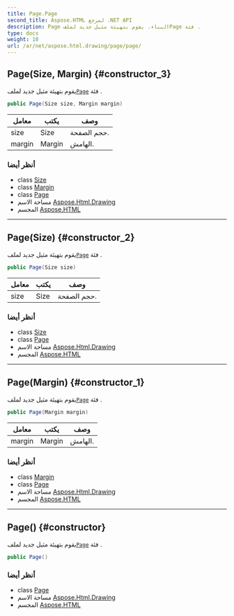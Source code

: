 ```yaml
---
title: Page.Page
second_title: Aspose.HTML لمرجع .NET API
description: Page البناء. يقوم بتهيئة مثيل جديد لملفPage فئة .
type: docs
weight: 10
url: /ar/net/aspose.html.drawing/page/page/
---
```

## Page(Size, Margin) {#constructor_3}

يقوم بتهيئة مثيل جديد لملف[`Page`](../) فئة .

```csharp
public Page(Size size, Margin margin)
```

| معامل | يكتب | وصف |
| --- | --- | --- |
| size | Size | حجم الصفحة. |
| margin | Margin | الهامش. |

### أنظر أيضا

* class [Size](../../size/)
* class [Margin](../../margin/)
* class [Page](../)
* مساحة الاسم [Aspose.Html.Drawing](../../page/)
* المجسم [Aspose.HTML](../../../)

---

## Page(Size) {#constructor_2}

يقوم بتهيئة مثيل جديد لملف[`Page`](../) فئة .

```csharp
public Page(Size size)
```

| معامل | يكتب | وصف |
| --- | --- | --- |
| size | Size | حجم الصفحة. |

### أنظر أيضا

* class [Size](../../size/)
* class [Page](../)
* مساحة الاسم [Aspose.Html.Drawing](../../page/)
* المجسم [Aspose.HTML](../../../)

---

## Page(Margin) {#constructor_1}

يقوم بتهيئة مثيل جديد لملف[`Page`](../) فئة .

```csharp
public Page(Margin margin)
```

| معامل | يكتب | وصف |
| --- | --- | --- |
| margin | Margin | الهامش. |

### أنظر أيضا

* class [Margin](../../margin/)
* class [Page](../)
* مساحة الاسم [Aspose.Html.Drawing](../../page/)
* المجسم [Aspose.HTML](../../../)

---

## Page() {#constructor}

يقوم بتهيئة مثيل جديد لملف[`Page`](../) فئة .

```csharp
public Page()
```

### أنظر أيضا

* class [Page](../)
* مساحة الاسم [Aspose.Html.Drawing](../../page/)
* المجسم [Aspose.HTML](../../../)


